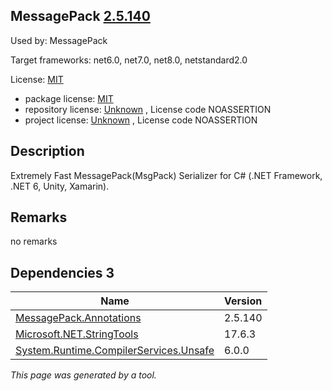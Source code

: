 MessagePack [2.5.140](https://www.nuget.org/packages/MessagePack/2.5.140)
--------------------

Used by: MessagePack

Target frameworks: net6.0, net7.0, net8.0, netstandard2.0

License: [MIT](../../../../licenses/mit) 

- package license: [MIT](https://licenses.nuget.org/MIT) 
- repository license: [Unknown](https://github.com/MessagePack-CSharp/MessagePack-CSharp) , License code NOASSERTION
- project license: [Unknown](https://github.com/neuecc/MessagePack-CSharp) , License code NOASSERTION

Description
-----------
Extremely Fast MessagePack(MsgPack) Serializer for C# (.NET Framework, .NET 6, Unity, Xamarin).

Remarks
-----------
no remarks


Dependencies 3
-----------

|Name|Version|
|----------|:----|
|[MessagePack.Annotations](../../../../packages/nuget.org/messagepack.annotations/2.5.140)|2.5.140|
|[Microsoft.NET.StringTools](../../../../packages/nuget.org/microsoft.net.stringtools/17.6.3)|17.6.3|
|[System.Runtime.CompilerServices.Unsafe](../../../../packages/nuget.org/system.runtime.compilerservices.unsafe/6.0.0)|6.0.0|

*This page was generated by a tool.*